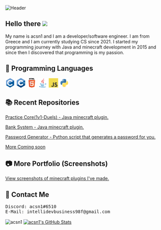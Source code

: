 
![Header](https://raw.githubusercontent.com/acsn1/about/main/self2.png "Header")
## Hello there <img src="https://raw.githubusercontent.com/acsn1/about/main/wave.gif" witdh="40px" height="40px"></img>

My name is acsn1 and I am a developer/software engineer. I am from Greece and I am currently studying CS since 2021.
I started my programming journey with Java and minecraft development in 2015 and since then I discovered that programming is my passion.

 ## 📌 Programming Languages
<p align="left"> <a target="_blank" rel="noreferrer"> <img src="https://raw.githubusercontent.com/devicons/devicon/master/icons/c/c-original.svg" alt="c" width="30" height="30"/> </a> <a target="_blank" rel="noreferrer"> <img src="https://raw.githubusercontent.com/devicons/devicon/master/icons/cplusplus/cplusplus-original.svg" alt="cplusplus" width="30" height="30"/> </a> <a target="_blank" rel="noreferrer"> <img src="https://raw.githubusercontent.com/devicons/devicon/master/icons/html5/html5-original-wordmark.svg" alt="html5" width="30" height="30"/> </a> <a target="_blank" rel="noreferrer"> <img src="https://raw.githubusercontent.com/devicons/devicon/master/icons/java/java-original.svg" alt="java" width="30" height="30"/> </a> <a target="_blank" rel="noreferrer"> <img src="https://raw.githubusercontent.com/devicons/devicon/master/icons/javascript/javascript-original.svg" alt="javascript" width="30" height="30"/> </a> <a target="_blank" rel="noreferrer"> <img src="https://raw.githubusercontent.com/devicons/devicon/master/icons/python/python-original.svg" alt="python" width="30" height="30"/> </a> </p>

## 📚 Recent Repositories
<a href="https://github.com/acsn1/PracticeCore">Practice Core(1v1-Duels) - Java minecraft plugin.</a>     
  
<a href="https://github.com/acsn1/Bank-System-Minecraft">Bank System - Java minecraft plugin.</a>
  
<a href="https://github.com/acsn1/passwordGenerator">Password Generator - Python script that generates a password for you.</a>

<a href="https://github.com/acsn1">More Coming soon</a>

## 📷 More Portfolio (Screenshots)
<a href="https://imgur.com/a/HV2njHT">View screenshots of minecraft plugins I've made.</a>


## 📝 Contact Me
<pre>
Discord: acsn1#6510
E-Mail: intellidevbusiness98f@gmail.com
</pre>



<a><img align="center" src="https://github-readme-stats.vercel.app/api/top-langs?username=acsn1&show_icons=true&theme=radical&locale=en&layout=compact" alt="acsn1" /></a>
<a href="https://github.com/acsn1/acsn1">
  <img align="center" src="https://github-readme-stats.vercel.app/api?username=acsn1&show_icons=true&line_height=27&count_private=true&title_color=ffffff&text_color=c9cacc&icon_color=2bbc8a&bg_color=1d1f21" alt="acsn1's GitHub Stats" />
</a>
